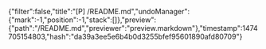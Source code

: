 {"filter":false,"title":"[P] /README.md","undoManager":{"mark":-1,"position":-1,"stack":[]},"preview":{"path":"/README.md","previewer":"preview.markdown"},"timestamp":1474705154803,"hash":"da39a3ee5e6b4b0d3255bfef95601890afd80709"}